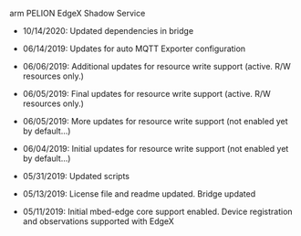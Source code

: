 arm PELION EdgeX Shadow Service 

- 10/14/2020: Updated dependencies in bridge

- 06/14/2019: Updates for auto MQTT Exporter configuration

- 06/06/2019: Additional updates for resource write support (active. R/W resources only.)

- 06/05/2019: Final updates for resource write support (active. R/W resources only.)

- 06/05/2019: More updates for resource write support (not enabled yet by default...)

- 06/04/2019: Initial updates for resource write support (not enabled yet by default...)

- 05/31/2019: Updated scripts

- 05/13/2019: License file and readme updated. Bridge updated

- 05/11/2019: Initial mbed-edge core support enabled. Device registration and observations supported with EdgeX
